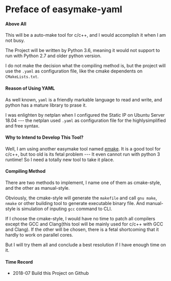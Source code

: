 # Preface of easymake-yaml

#### Above All
This will be a auto-make tool for c/c++, and I would accomplish it when I am not busy.

The Project will be written by Python 3.6, meaning it would not support to run with Python 2.7 and older python version.

I do not make the decision what the compiling method is, but the project will use the `.yaml` as configuration file, like the cmake dependents on `CMakeLists.txt`.

#### Reason of Using YAML

As well known, `yaml` is a friendly markable language to read and write, and python has a mature library to prase it. 

I was enlighten by netplan when I configured the Static IP on Ubuntu Server 18.04 --- the netplan used `.yaml` as configuration file for the highlysimplified and free syntax.

#### Why to Intend to Develop This Tool?

Well, I am using another easymake tool named [emake](https://github.com/skywind3000/emake). It is a good tool for c/c++, but too old is its fetal problem --- It even cannot run with python 3 runtime! So I need a totally new tool to take it place.

#### Compiling Method
There are two methods to implement, I name one of them as cmake-style, and the other as manual-style.

Obviously, the cmake-style will generate the `makefile` and call `gnu make`, `nmake` or other building tool to generate executable binary file. And manual-style is simulation of inputing `gcc` command to CLI.

If I choose the cmake-style, I would have no time to patch all compilers except the GCC and Clang(this tool will be mainly used for c/c++ with GCC and Clang). If the other will be chosen, there is a fetal shortcoming that it hardly to work on parallel cores.

But I will try them all and conclude a best resolution if I have enough time on it.

#### Time Record
+ 2018-07 Build this Project on Github

